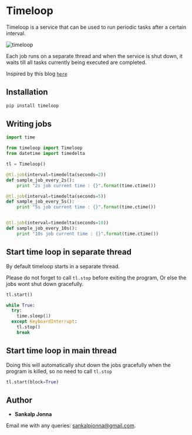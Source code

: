 # Timeloop
Timeloop is a service that can be used to run periodic tasks after a certain interval.

![timeloop](http://66.42.57.109/timeloop.jpg)

Each job runs on a separate thread and when the service is shut down, it waits till all tasks currently being executed are completed.

Inspired by this blog [`here`](https://www.g-loaded.eu/2016/11/24/how-to-terminate-running-python-threads-using-signals/)

## Installation
```sh
pip install timeloop
```

## Writing jobs
```python
import time

from timeloop import Timeloop
from datetime import timedelta

tl = Timeloop()

@tl.job(interval=timedelta(seconds=2))
def sample_job_every_2s():
    print "2s job current time : {}".format(time.ctime())

@tl.job(interval=timedelta(seconds=5))
def sample_job_every_5s():
    print "5s job current time : {}".format(time.ctime())


@tl.job(interval=timedelta(seconds=10))
def sample_job_every_10s():
    print "10s job current time : {}".format(time.ctime())
```

## Start time loop in separate thread
By default timeloop starts in a separate thread.

Please do not forget to call ```tl.stop``` before exiting the program, Or else the jobs wont shut down gracefully.

```python
tl.start()

while True:
  try:
    time.sleep(1)
  except KeyboardInterrupt:
    tl.stop()
    break
```

## Start time loop in main thread
Doing this will automatically shut down the jobs gracefully when the program is killed, so no need to  call ```tl.stop```
```python
tl.start(block=True)
```

## Author
* **Sankalp Jonna**

Email me with any queries: [sankalpjonna@gmail.com](sankalpjonna@gmail.com).

